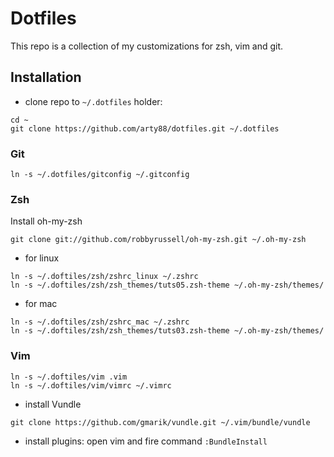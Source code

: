 # Dotfiles

This repo is a collection of my customizations for zsh, vim and git. 

## Installation

* clone repo to `~/.dotfiles` holder:

```
cd ~
git clone https://github.com/arty88/dotfiles.git ~/.dotfiles
```

### Git
```
ln -s ~/.dotfiles/gitconfig ~/.gitconfig
```

### Zsh
Install oh-my-zsh
```
git clone git://github.com/robbyrussell/oh-my-zsh.git ~/.oh-my-zsh
```
* for linux
```
ln -s ~/.doftiles/zsh/zshrc_linux ~/.zshrc
ln -s ~/.doftiles/zsh/zsh_themes/tuts05.zsh-theme ~/.oh-my-zsh/themes/
```
* for mac
```
ln -s ~/.doftiles/zsh/zshrc_mac ~/.zshrc
ln -s ~/.doftiles/zsh/zsh_themes/tuts03.zsh-theme ~/.oh-my-zsh/themes/
```

### Vim
```
ln -s ~/.doftiles/vim .vim
ln -s ~/.doftiles/vim/vimrc ~/.vimrc
```
* install Vundle

```
git clone https://github.com/gmarik/vundle.git ~/.vim/bundle/vundle
```

* install plugins: open vim and fire command `:BundleInstall`
